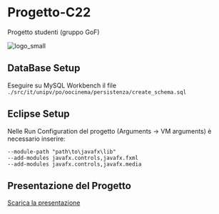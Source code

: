 # Progetto-C22
Progetto studenti (gruppo GoF)

![logo_small](https://user-images.githubusercontent.com/97592246/155824498-0deea996-3510-463d-917f-9dc0049a640e.png)

## DataBase Setup
Eseguire su MySQL Workbench il file ```./src/it/unipv/po/oocinema/persistenza/create_schema.sql```

## Eclipse Setup
Nelle Run Configuration del progetto (Arguments -> VM arguments) è necessario inserire:
```
--module-path "path\to\javafx\lib" 
--add-modules javafx.controls,javafx.fxml
--add-modules javafx.controls,javafx.media
```
## Presentazione del Progetto
[Scarica la presentazione](https://github.com/IngSW-unipv/Progetto-C22/files/8883441/presentazioneOOCINEMA.pdf)
